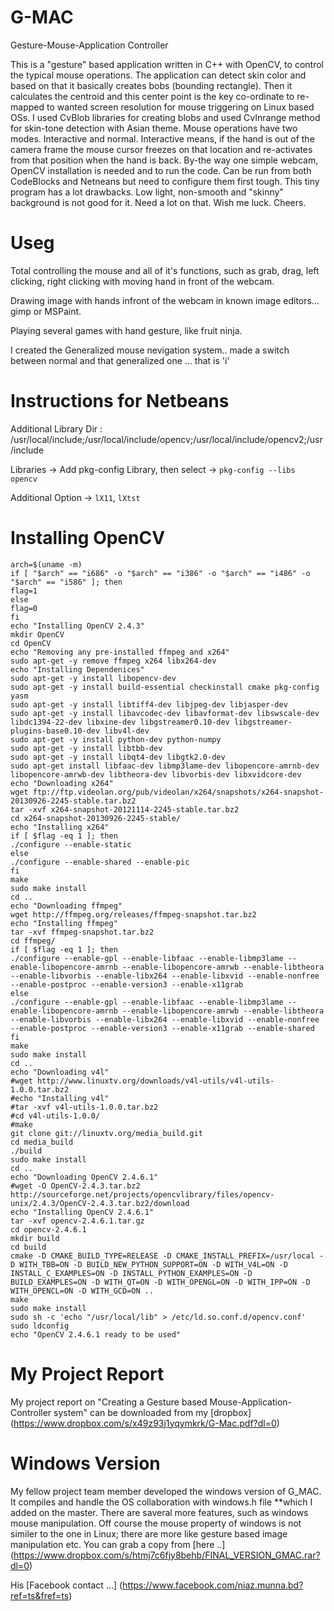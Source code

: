 G-MAC
=====

Gesture-Mouse-Application Controller

This is a "gesture" based application written in C++ with OpenCV, to control the typical mouse operations. The application can detect skin color and based on that it basically creates bobs (bounding rectangle). Then it calculates the centroid and this center point is the key co-ordinate to re-mapped to wanted screen resolution for mouse triggering on Linux based OSs. I used CvBlob libraries for creating blobs and used CvInrange method for skin-tone detection with Asian theme. Mouse operations have two modes. Interactive and normal. Interactive means, if the hand is out of the camera frame the mouse cursor freezes on that location and re-activates from that position when the hand is back. By-the way one simple webcam, OpenCV installation is needed and to run the code. Can be run from both CodeBlocks and Netneans but need to configure them first tough. This tiny program has a lot drawbacks. Low light, non-smooth and "skinny" background is not good for it. Need a lot on that. Wish me luck. Cheers.

Useg
====

Total controlling the mouse and all of it's functions, such as grab, drag, left clicking, right clicking with moving hand in front of the webcam.

Drawing image with hands infront of the webcam in known image editors... gimp or MSPaint.

Playing several games with hand gesture, like fruit ninja.

I created the Generalized mouse nevigation system.. made a switch between normal and that generalized one ... that is 'i'


Instructions for Netbeans
=========================

Additional Library Dir :
/usr/local/include;/usr/local/include/opencv;/usr/local/include/opencv2;/usr/include

Libraries -> Add pkg-config Library, then select -> `pkg-config --libs opencv`

Additional Option -> `lX11`, `lXtst`


Installing OpenCV
=================

```
arch=$(uname -m)
if [ "$arch" == "i686" -o "$arch" == "i386" -o "$arch" == "i486" -o "$arch" == "i586" ]; then
flag=1
else
flag=0
fi
echo "Installing OpenCV 2.4.3"
mkdir OpenCV
cd OpenCV
echo "Removing any pre-installed ffmpeg and x264"
sudo apt-get -y remove ffmpeg x264 libx264-dev
echo "Installing Dependenices"
sudo apt-get -y install libopencv-dev
sudo apt-get -y install build-essential checkinstall cmake pkg-config yasm
sudo apt-get -y install libtiff4-dev libjpeg-dev libjasper-dev
sudo apt-get -y install libavcodec-dev libavformat-dev libswscale-dev libdc1394-22-dev libxine-dev libgstreamer0.10-dev libgstreamer-plugins-base0.10-dev libv4l-dev
sudo apt-get -y install python-dev python-numpy
sudo apt-get -y install libtbb-dev
sudo apt-get -y install libqt4-dev libgtk2.0-dev
sudo apt-get install libfaac-dev libmp3lame-dev libopencore-amrnb-dev libopencore-amrwb-dev libtheora-dev libvorbis-dev libxvidcore-dev
echo "Downloading x264"
wget ftp://ftp.videolan.org/pub/videolan/x264/snapshots/x264-snapshot-20130926-2245-stable.tar.bz2
tar -xvf x264-snapshot-20121114-2245-stable.tar.bz2
cd x264-snapshot-20130926-2245-stable/
echo "Installing x264"
if [ $flag -eq 1 ]; then
./configure --enable-static
else
./configure --enable-shared --enable-pic
fi
make
sudo make install
cd ..
echo "Downloading ffmpeg"
wget http://ffmpeg.org/releases/ffmpeg-snapshot.tar.bz2
echo "Installing ffmpeg"
tar -xvf ffmpeg-snapshot.tar.bz2
cd ffmpeg/
if [ $flag -eq 1 ]; then
./configure --enable-gpl --enable-libfaac --enable-libmp3lame --enable-libopencore-amrnb --enable-libopencore-amrwb --enable-libtheora --enable-libvorbis --enable-libx264 --enable-libxvid --enable-nonfree --enable-postproc --enable-version3 --enable-x11grab
else
./configure --enable-gpl --enable-libfaac --enable-libmp3lame --enable-libopencore-amrnb --enable-libopencore-amrwb --enable-libtheora --enable-libvorbis --enable-libx264 --enable-libxvid --enable-nonfree --enable-postproc --enable-version3 --enable-x11grab --enable-shared
fi
make
sudo make install
cd ..
echo "Downloading v4l"
#wget http://www.linuxtv.org/downloads/v4l-utils/v4l-utils-1.0.0.tar.bz2
#echo "Installing v4l"
#tar -xvf v4l-utils-1.0.0.tar.bz2
#cd v4l-utils-1.0.0/
#make
git clone git://linuxtv.org/media_build.git
cd media_build
./build
sudo make install
cd ..
echo "Downloading OpenCV 2.4.6.1"
#wget -O OpenCV-2.4.3.tar.bz2 http://sourceforge.net/projects/opencvlibrary/files/opencv-unix/2.4.3/OpenCV-2.4.3.tar.bz2/download
echo "Installing OpenCV 2.4.6.1"
tar -xvf opencv-2.4.6.1.tar.gz
cd opencv-2.4.6.1
mkdir build
cd build
cmake -D CMAKE_BUILD_TYPE=RELEASE -D CMAKE_INSTALL_PREFIX=/usr/local -D WITH_TBB=ON -D BUILD_NEW_PYTHON_SUPPORT=ON -D WITH_V4L=ON -D INSTALL_C_EXAMPLES=ON -D INSTALL_PYTHON_EXAMPLES=ON -D BUILD_EXAMPLES=ON -D WITH_QT=ON -D WITH_OPENGL=ON -D WITH_IPP=ON -D WITH_OPENCL=ON -D WITH_GCD=ON ..
make
sudo make install
sudo sh -c 'echo "/usr/local/lib" > /etc/ld.so.conf.d/opencv.conf'
sudo ldconfig
echo "OpenCV 2.4.6.1 ready to be used"
```


My Project Report
================

My project report on "Creating a Gesture based Mouse-Application-Controller system" can be downloaded from my [dropbox] (https://www.dropbox.com/s/x49z93j1yqymkrk/G-Mac.pdf?dl=0)


Windows Version
===============

My fellow project team member developed the windows version of G_MAC. It compiles and handle the OS collaboration with windows.h file **which I added on the master. There are saveral more features, such as windows mouse manipulation. Off course the mouse property of windows is not similer to the one in Linux; there are more like gesture based image manipulation etc. You can grab a copy from [here ..] (https://www.dropbox.com/s/htmj7c6fjy8behb/FINAL_VERSION_GMAC.rar?dl=0) 

His [Facebook contact ...] (https://www.facebook.com/niaz.munna.bd?ref=ts&fref=ts)
